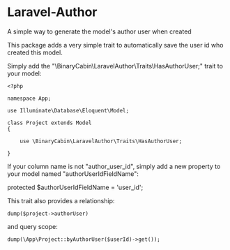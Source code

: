# Laravel-Author
A simple way to generate the model's author user when created

This package adds a very simple trait to automatically save the user id who created this model.

Simply add the "\BinaryCabin\LaravelAuthor\Traits\HasAuthorUser;" trait to your model:

```
<?php

namespace App;

use Illuminate\Database\Eloquent\Model;

class Project extends Model
{

    use \BinaryCabin\LaravelAuthor\Traits\HasAuthorUser;

}
```

If your column name is not "author_user_id", simply add a new property to your model named "authorUserIdFieldName":

protected $authorUserIdFieldName = 'user_id';

This trait also provides a relationship:

```
dump($project->authorUser)
```

and query scope:

```
dump(\App\Project::byAuthorUser($userId)->get());
```
